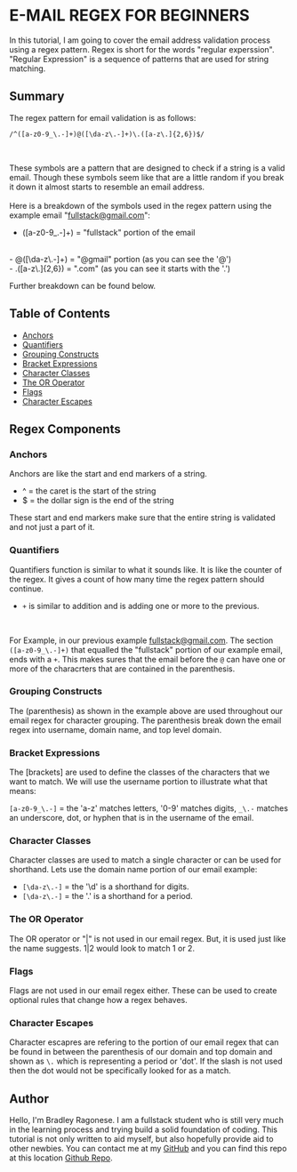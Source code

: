 # E-MAIL REGEX FOR BEGINNERS

In this tutorial, I am going to cover the email address validation process using a regex pattern. Regex is short for the words "regular experssion". "Regular Expression" is a sequence of patterns that are used for string matching.  

## Summary

The regex pattern for email validation is as follows:
<br>

`/^([a-z0-9_\.-]+)@([\da-z\.-]+)\.([a-z\.]{2,6})$/`

<br>

These symbols are a pattern that are designed to check if a string is a valid email. Though these symbols seem like that are a little random if you break it down it almost starts to resemble an email address.
<br>
<br>
Here is a breakdown of the symbols used in the regex pattern using the example email "fullstack@gmail.com":
<br>
- ([a-z0-9_\.-]+) = "fullstack" portion of the email
<br>
- @([\da-z\.-]+) = "@gmail" portion (as you can see the '@')
<br>
- .([a-z\.]{2,6}) = ".com" (as you can see it starts with the '.')
<br>

Further breakdown can be found below.


## Table of Contents

- [Anchors](#anchors)
- [Quantifiers](#quantifiers)
- [Grouping Constructs](#grouping-constructs)
- [Bracket Expressions](#bracket-expressions)
- [Character Classes](#character-classes)
- [The OR Operator](#the-or-operator)
- [Flags](#flags)
- [Character Escapes](#character-escapes)

## Regex Components

### Anchors
Anchors are like the start and end markers of a string.
<br>
- ^ = the caret is the start of the string
- $ = the dollar sign is the end of the string

These start and end markers make sure that the entire string is validated and not just a part of it.

### Quantifiers
Quantifiers function is similar to what it sounds like. It is like the counter of the regex. It gives a count of how many time the regex pattern should continue.
<br>
- `+` is similar to addition and is adding one or more to the previous.
<br>

For Example, in our previous example fullstack@gmail.com. The section `([a-z0-9_\.-]+)` that equalled the "fullstack" portion of our example email, ends with a `+`. This makes sures that the email before the `@` can have one or more of the characrters that are contained in the parenthesis.
### Grouping Constructs
The (parenthesis) as shown in the example above are used throughout our email regex for character grouping. The parenthesis break down the email regex into username, domain name, and top level domain.
### Bracket Expressions
The [brackets] are used to define the classes of the characters that we want to match. We will use the username portion to illustrate what that means:
<br>

`[a-z0-9_\.-]` = the 'a-z' matches letters, '0-9' matches digits, `_\.-` matches an underscore, dot, or hyphen that is in the username of the email.

### Character Classes
Character classes are used to match a single character or can be used for shorthand. Lets use the domain name portion of our email example:
<br>
- `[\da-z\.-]` = the '\d' is a shorthand for digits.
- `[\da-z\.-]` = the '\.' is a shorthand for a period.

### The OR Operator
The OR operator or "|" is not used in our email regex. But, it is used just like the name suggests. 1|2 would look to match 1 or 2.
### Flags
Flags are not used in our email regex either. These can be used to create optional rules that change how a regex behaves.
### Character Escapes
Character escapres are refering to the portion of our email regex that can be found in between the parenthesis of our domain and top domain and shown as `\.` which is representing a period or 'dot'. If the slash is not used then the dot would not be specifically looked for as a match.
## Author
Hello, I'm Bradley Ragonese. I am a fullstack student who is still very much in the learning process and trying build a solid foundation of coding. This tutorial is not only written to aid myself, but also hopefully provide aid to other newbies. You can contact me at my [GitHub](https://github.com/bragonese1) and you can find this repo at this location [Github Repo](https://github.com/bragonese1/email-gist-template).